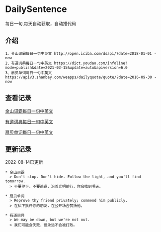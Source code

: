 # DailySentence

每日一句,每天自动获取，自动推代码

## 介绍

```
1、金山词霸每日一句中英文 http://open.iciba.com/dsapi/?date=2018-01-01 - now
2、有道词典每日一句中英文 https://dict.youdao.com/infoline?mode=publish&date=2021-03-15&update=auto&apiversion=6.0
3、扇贝单词每日一句中英文 https://apiv3.shanbay.com/weapps/dailyquote/quote/?date=2016-09-30 - now
```

## 查看记录

[金山词霸每日一句中英文](./data/iciba/)

[有道词典每日一句中英文](./data/youdao/)

[扇贝单词每日一句中英文](./data/shanbay/)

## 更新记录
2022-08-14已更新 
```
* 金山词霸
  > Don't stop. Don't hide. Follow the light, and you'll find tomorrow.
  > 不要停下，不要逃避，沿着光明前行，你会找到明天。

* 扇贝单词
  > Reprove thy friend privately; commend him publicly.
  > 在私下批评你的朋友，在公开场合赞扬他。

* 有道词典
  > We may be down, but we're not out.
  > 我们可能会失败，但永远不会被打败。

```
